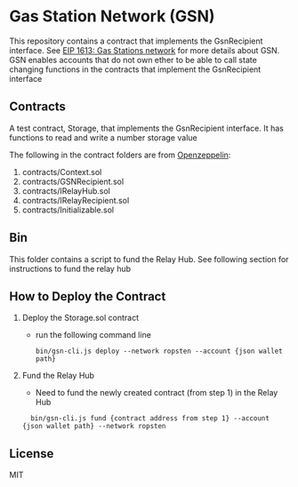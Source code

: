 # Gas Station Network (GSN)
This repository contains a contract that implements the GsnRecipient interface. See [EIP 1613: Gas Stations network](https://eips.ethereum.org/EIPS/eip-1613) for more details about GSN.  GSN enables accounts that do not own ether to be able to call state changing functions in the contracts that implement the GsnRecipient interface

## Contracts
A test contract, Storage, that implements the GsnRecipient interface. It has functions to read and write a number storage value

The following in the contract folders are from [Openzeppelin](https://github.com/OpenZeppelin/openzeppelin-contracts):
1. contracts/Context.sol
2. contracts/GSNRecipient.sol
3. contracts/IRelayHub.sol
4. contracts/IRelayRecipient.sol
5. contracts/Initializable.sol

## Bin
This folder contains a script to fund the Relay Hub. See following section for instructions to fund the relay hub

## How to Deploy the Contract
1. Deploy the Storage.sol contract 
   - run the following command line
     ```
     bin/gsn-cli.js deploy --network ropsten --account {json wallet path}
     ```

2. Fund the Relay Hub
   - Need to fund the newly created contract (from step 1) in the Relay Hub
   ```
     bin/gsn-cli.js fund {contract address from step 1} --account {json wallet path} --network ropsten 
   ```

## License
MIT
